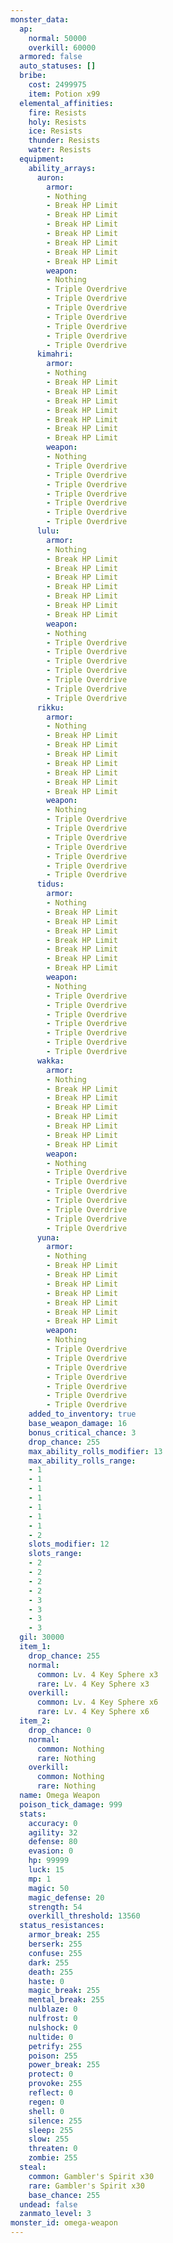 ```yaml
---
monster_data:
  ap:
    normal: 50000
    overkill: 60000
  armored: false
  auto_statuses: []
  bribe:
    cost: 2499975
    item: Potion x99
  elemental_affinities:
    fire: Resists
    holy: Resists
    ice: Resists
    thunder: Resists
    water: Resists
  equipment:
    ability_arrays:
      auron:
        armor:
        - Nothing
        - Break HP Limit
        - Break HP Limit
        - Break HP Limit
        - Break HP Limit
        - Break HP Limit
        - Break HP Limit
        - Break HP Limit
        weapon:
        - Nothing
        - Triple Overdrive
        - Triple Overdrive
        - Triple Overdrive
        - Triple Overdrive
        - Triple Overdrive
        - Triple Overdrive
        - Triple Overdrive
      kimahri:
        armor:
        - Nothing
        - Break HP Limit
        - Break HP Limit
        - Break HP Limit
        - Break HP Limit
        - Break HP Limit
        - Break HP Limit
        - Break HP Limit
        weapon:
        - Nothing
        - Triple Overdrive
        - Triple Overdrive
        - Triple Overdrive
        - Triple Overdrive
        - Triple Overdrive
        - Triple Overdrive
        - Triple Overdrive
      lulu:
        armor:
        - Nothing
        - Break HP Limit
        - Break HP Limit
        - Break HP Limit
        - Break HP Limit
        - Break HP Limit
        - Break HP Limit
        - Break HP Limit
        weapon:
        - Nothing
        - Triple Overdrive
        - Triple Overdrive
        - Triple Overdrive
        - Triple Overdrive
        - Triple Overdrive
        - Triple Overdrive
        - Triple Overdrive
      rikku:
        armor:
        - Nothing
        - Break HP Limit
        - Break HP Limit
        - Break HP Limit
        - Break HP Limit
        - Break HP Limit
        - Break HP Limit
        - Break HP Limit
        weapon:
        - Nothing
        - Triple Overdrive
        - Triple Overdrive
        - Triple Overdrive
        - Triple Overdrive
        - Triple Overdrive
        - Triple Overdrive
        - Triple Overdrive
      tidus:
        armor:
        - Nothing
        - Break HP Limit
        - Break HP Limit
        - Break HP Limit
        - Break HP Limit
        - Break HP Limit
        - Break HP Limit
        - Break HP Limit
        weapon:
        - Nothing
        - Triple Overdrive
        - Triple Overdrive
        - Triple Overdrive
        - Triple Overdrive
        - Triple Overdrive
        - Triple Overdrive
        - Triple Overdrive
      wakka:
        armor:
        - Nothing
        - Break HP Limit
        - Break HP Limit
        - Break HP Limit
        - Break HP Limit
        - Break HP Limit
        - Break HP Limit
        - Break HP Limit
        weapon:
        - Nothing
        - Triple Overdrive
        - Triple Overdrive
        - Triple Overdrive
        - Triple Overdrive
        - Triple Overdrive
        - Triple Overdrive
        - Triple Overdrive
      yuna:
        armor:
        - Nothing
        - Break HP Limit
        - Break HP Limit
        - Break HP Limit
        - Break HP Limit
        - Break HP Limit
        - Break HP Limit
        - Break HP Limit
        weapon:
        - Nothing
        - Triple Overdrive
        - Triple Overdrive
        - Triple Overdrive
        - Triple Overdrive
        - Triple Overdrive
        - Triple Overdrive
        - Triple Overdrive
    added_to_inventory: true
    base_weapon_damage: 16
    bonus_critical_chance: 3
    drop_chance: 255
    max_ability_rolls_modifier: 13
    max_ability_rolls_range:
    - 1
    - 1
    - 1
    - 1
    - 1
    - 1
    - 1
    - 2
    slots_modifier: 12
    slots_range:
    - 2
    - 2
    - 2
    - 2
    - 3
    - 3
    - 3
    - 3
  gil: 30000
  item_1:
    drop_chance: 255
    normal:
      common: Lv. 4 Key Sphere x3
      rare: Lv. 4 Key Sphere x3
    overkill:
      common: Lv. 4 Key Sphere x6
      rare: Lv. 4 Key Sphere x6
  item_2:
    drop_chance: 0
    normal:
      common: Nothing
      rare: Nothing
    overkill:
      common: Nothing
      rare: Nothing
  name: Omega Weapon
  poison_tick_damage: 999
  stats:
    accuracy: 0
    agility: 32
    defense: 80
    evasion: 0
    hp: 99999
    luck: 15
    mp: 1
    magic: 50
    magic_defense: 20
    strength: 54
    overkill_threshold: 13560
  status_resistances:
    armor_break: 255
    berserk: 255
    confuse: 255
    dark: 255
    death: 255
    haste: 0
    magic_break: 255
    mental_break: 255
    nulblaze: 0
    nulfrost: 0
    nulshock: 0
    nultide: 0
    petrify: 255
    poison: 255
    power_break: 255
    protect: 0
    provoke: 255
    reflect: 0
    regen: 0
    shell: 0
    silence: 255
    sleep: 255
    slow: 255
    threaten: 0
    zombie: 255
  steal:
    common: Gambler's Spirit x30
    rare: Gambler's Spirit x30
    base_chance: 255
  undead: false
  zanmato_level: 3
monster_id: omega-weapon
---
```

